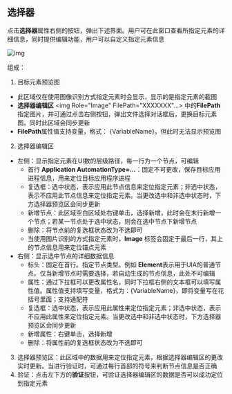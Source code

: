 ## 选择器

点击**选择器**属性右侧的按钮，弹出下述界面。用户可在此窗口查看所指定元素的详细信息，同时提供编辑功能，用户可以自定义指定元素信息

![img](https://docimages.blob.core.chinacloudapi.cn/images/Amanda/Selector.png)

组成： 
1. 目标元素预览图
- 此区域仅在使用图像识别方式指定元素时会显示，显示的是指定元素的截图
- **选择器编辑区** <img Role="Image" FilePath="XXXXXXX"...> 中的**FilePath**指定图片，并可通过点击右侧按钮，弹出文件选择对话框后，更换目标元素图。同时此区域会同步更新
- **FilePath**属性值支持变量，格式： {VariableName}。但此时无法显示预览图
2. 选择器编辑区
- 左侧：显示指定元素在UI数的层级路径，每一行为一个节点，可编辑
  - 首行 **Application AutomationType=...**：固定不可更改，保存目标应用进程信息，用来定位目标应用程序进程
  - 复选框：选中状态，表示应用此节点信息来定位指定元素；非选中状态，表示不应用此节点信息来定位指定元素。当更改选中和非选中状态时，下方选择器预览区会同步更新
  - 新增节点：此区域空白区域处右键单击，选择新增，此时会在末行新增一个节点；若某一节点处于选中状态，则会在选中节点下新增节点
  - 删除：将节点前的复选框状态改为不选即可
  - 当使用图片识别的方式指定元素时，**Image** 标签会固定于最后一行，其上的节点信息用来定位锚点元素
- 右侧：显示选中节点的详细数据信息
  - 标头：固定在首行。指定节点类型。例如 **Element**表示用于UIA的普通节点。仅当新增节点时需要选择，若自动生成的节点信息，此处不可编辑
  - 属性：通过下拉框可以更改属性名，同时下拉框右侧的文本框可以填写属性值。属性值支持填写变量，格式为：{VariableName}，即将变量写在花括号里面；支持通配符
  - 复选框：选中状态，表示应用此属性来定位指定元素；非选中状态，表示不应用此属性来定位指定元素。当更改选中和非选中状态时，下方选择器预览区会同步更新
  - 新增属性：右键单击，选择新增
  - 删除：将属性前的复选框状态改为不选即可
3. 选择器预览区：此区域中的数据用来定位指定元素，根据选择器编辑区的更改实时更新。当进行验证时，可通过每行首部的符号来判断节点信息是否正确 
4. 验证：点击左下方的**验证**按钮，可验证选择器编辑区的数据是否可以成功定位到指定元素
